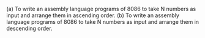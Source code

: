 (a) To write an assembly language programs of 8086 to take N numbers as input and arrange them in ascending order. 
(b) To write an assembly language programs of 8086 to take N numbers as input and arrange them in descending order. 
